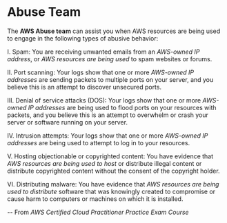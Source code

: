 # Abuse Team

 The **AWS Abuse team** can assist you when AWS resources are being used to engage in the following types of abusive behavior:

I. Spam: You are receiving unwanted emails from an *AWS-owned IP address*, or *AWS resources are being used* to spam websites or forums.

II. Port scanning: Your logs show that one or more *AWS-owned IP addresses* are sending packets to multiple ports on your server, and you believe this is an attempt to discover unsecured ports.

III. Denial of service attacks (DOS): Your logs show that one or more *AWS-owned IP addresses* are being used to flood ports on your resources with packets, and you believe this is an attempt to overwhelm or crash your server or software running on your server.

IV. Intrusion attempts: Your logs show that one or more *AWS-owned IP addresses* are being used to attempt to log in to your resources.

V. Hosting objectionable or copyrighted content: You have evidence that *AWS resources are being used to host* or distribute illegal content or distribute copyrighted content without the consent of the copyright holder.

VI. Distributing malware: You have evidence that *AWS resources are being used to distribute* software that was knowingly created to compromise or cause harm to computers or machines on which it is installed.

-- From *AWS Certified Cloud Practitioner Practice Exam Course*